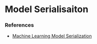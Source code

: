# Model Serialisaiton




### References
- [Machine Learning Model Serialization](https://flynn.gg/blog/machine-learning-model-serialization/)
